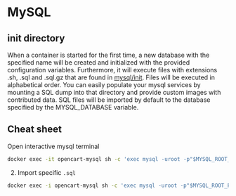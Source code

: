 # MySQL

## init directory

When a container is started for the first time, a new database with the specified name will be created and initialized with the provided configuration variables. Furthermore, it will execute files with extensions .sh, .sql and .sql.gz that are found in [mysql/init][init]. Files will be executed in alphabetical order. You can easily populate your mysql services by mounting a SQL dump into that directory and provide custom images with contributed data. SQL files will be imported by default to the database specified by the MYSQL_DATABASE variable.


## Cheat sheet

Open interactive mysql terminal

```sh
docker exec -it opencart-mysql sh -c 'exec mysql -uroot -p"$MYSQL_ROOT_PASSWORD"'
```

2. Import specific `.sql`
```sh
docker exec -i opencart-mysql sh -c 'exec mysql -uroot -p"$MYSQL_ROOT_PASSWORD" $MYSQL_DATABASE < /docker-entrypoint-initdb.d/opencart.sql'
```


[init]: ./mysql/init